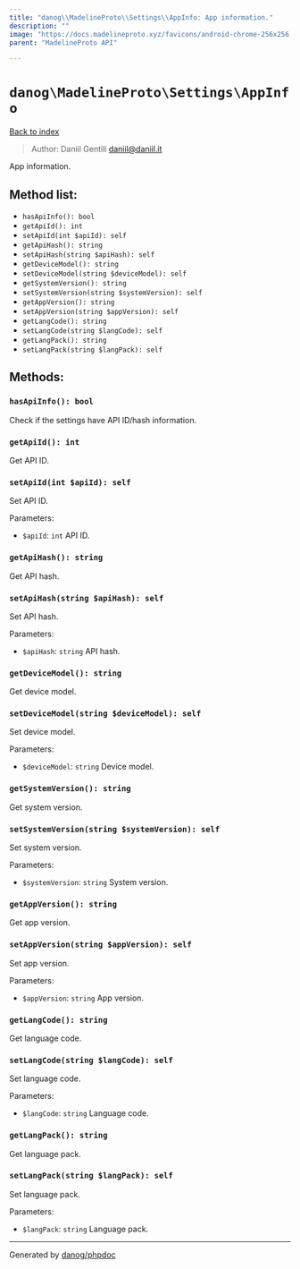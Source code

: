 ```yaml
---
title: "danog\\MadelineProto\\Settings\\AppInfo: App information."
description: ""
image: "https://docs.madelineproto.xyz/favicons/android-chrome-256x256.png"
parent: "MadelineProto API"

---
```

# `danog\MadelineProto\Settings\AppInfo`
[Back to index](../../../index.md)

> Author: Daniil Gentili <daniil@daniil.it>  
  

App information.  




## Method list:
* `hasApiInfo(): bool`
* `getApiId(): int`
* `setApiId(int $apiId): self`
* `getApiHash(): string`
* `setApiHash(string $apiHash): self`
* `getDeviceModel(): string`
* `setDeviceModel(string $deviceModel): self`
* `getSystemVersion(): string`
* `setSystemVersion(string $systemVersion): self`
* `getAppVersion(): string`
* `setAppVersion(string $appVersion): self`
* `getLangCode(): string`
* `setLangCode(string $langCode): self`
* `getLangPack(): string`
* `setLangPack(string $langPack): self`

## Methods:
### `hasApiInfo(): bool`

Check if the settings have API ID/hash information.



### `getApiId(): int`

Get API ID.



### `setApiId(int $apiId): self`

Set API ID.


Parameters:
* `$apiId`: `int` API ID.  



### `getApiHash(): string`

Get API hash.



### `setApiHash(string $apiHash): self`

Set API hash.


Parameters:
* `$apiHash`: `string` API hash.  



### `getDeviceModel(): string`

Get device model.



### `setDeviceModel(string $deviceModel): self`

Set device model.


Parameters:
* `$deviceModel`: `string` Device model.  



### `getSystemVersion(): string`

Get system version.



### `setSystemVersion(string $systemVersion): self`

Set system version.


Parameters:
* `$systemVersion`: `string` System version.  



### `getAppVersion(): string`

Get app version.



### `setAppVersion(string $appVersion): self`

Set app version.


Parameters:
* `$appVersion`: `string` App version.  



### `getLangCode(): string`

Get language code.



### `setLangCode(string $langCode): self`

Set language code.


Parameters:
* `$langCode`: `string` Language code.  



### `getLangPack(): string`

Get language pack.



### `setLangPack(string $langPack): self`

Set language pack.


Parameters:
* `$langPack`: `string` Language pack.  



---
Generated by [danog/phpdoc](https://phpdoc.daniil.it)
